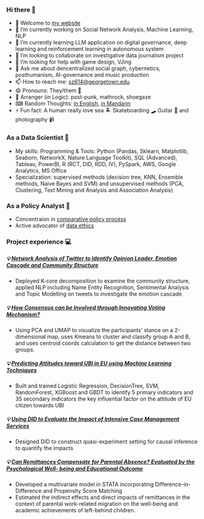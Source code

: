 ### Hi there 👋

- 🤗 Welcome to [my website](https://oliz888.github.io/)
- 🔭 I’m currently working on Social Network Analysis, Machine Learning, NLP
- 🌱 I’m currently learning LLM application on digital governance, deep learning and reinforcement learning in autonomous system
- 👯 I’m looking to collaborate on investigative data journalism project 
- 🤔 I’m looking for help with game design, VJing
- 💬 Ask me about dencentralized social graph, cybernetics, posthumanism, AI-governance and music production
- 📫 How to reach me: sz614@georgetown.edu 
- 😄 Pronouns: They/them 🌈
- 🎵 Arranger (in Logic): post-punk, mathrock, shoegaze
- ⌨ Random Thoughts: [in English](https://oliz0808eth.substack.com/), [in Mandarin](https://matters.town/@sz614)
- ⚡ Fun fact: A human really love sea 🏝 Skateboarding 🛹 Guitar 🎸 and photography 📹

### As a Data Scientist 👾 
- My skills: Programming & Tools: Python (Pandas, Sklearn, Matplotlib, Seaborn, NetworkX, Nature Language Toolkit),
  SQL (Advanced), Tableau, PowerBI, R (RCT, DID, RDD, IV), PySpark, AWS, Google Analytics, MS Office
- Specialization: supervised methods (decision tree, KNN, Ensemble methods, Naive Bayes and SVM)
     and unsupervised methods (PCA, Clustering, Text Mining and Analysis and Association Analysis)

### As a Policy Analyst 📑
- Concentraion in [comparative policy process](https://github.com/Oliz888/Policy_Memo)
- Active advocator of [data ethics](https://github.com/Oliz888/Data_ethics_and_communication)

### Project experience 💻 
##### 💡 [Network Analysis of Twitter to Identify Opinion Leader, Emotion Cascade and Community Structure](https://github.com/Oliz888/hk2019protest_network_analysis)
- Deployed K-core decomposition to examine the community structure, applied NLP including Name Entity
Recognition, Sentimental Analysis and Topic Modelling on tweets to investigate the emotion cascade
##### 💡 [How Consensus can be Involved through Innovating Voting Mechanism?](https://github.com/Oliz888/Voting_Consensus_Detection)
- Using PCA and UMAP to visualize the participants’ stance on a 2-dimensional map, uses Kmeans to cluster and classify group A and B,
and uses centroid coords calculation to get the distance between two groups. 
##### 💡 [Predicting Attitudes toward UBI in EU using Machine Learning Techniques](https://github.com/Oliz888/Predicting_UBI_Machine_Learning)
- Built and trained Logistic Regression, DecisionTree, SVM, RandomForest, XGBoost and GBDT to identify 5
primary indicators and 35 secondary indicators
the key influential factor on the attitude of EU citizen towards UBI
##### 💡 [Using DID to Evaluate the Impact of Intensive Case Management Services](https://github.com/Oliz888/Economics_and_Statistics)
- Designed DID to construct quasi-experiment setting for causal inference to quantify the impacts
##### 💡 [Can Remittances Compensate for Parental Absence? Evaluated by the Psychological Well- being and Educational Outcome](https://github.com/Oliz888/Economics_and_Statistics)
- Developed a multivariate model in STATA incorporating Difference-in-Difference and Propensity Score Matching
- Estimated the indirect effects and direct impacts of remittances in the context of parental work-related migration on 
the well-being and academic achievements of left-behind children.
